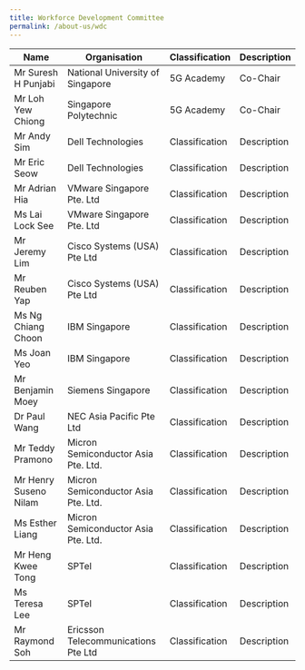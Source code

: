 ```yaml
---
title: Workforce Development Committee
permalink: /about-us/wdc
---
```

| Name | Organisation | Classification|Description|
| -------- | -------- | -------- |-------- |
| Mr Suresh H Punjabi   | National University of Singapore   | 5G  Academy | Co-Chair |
| Mr Loh Yew Chiong  | Singapore Polytechnic    | 5G  Academy | Co-Chair |
| Mr Andy Sim   | Dell Technologies    | Classification |Description|
| Mr Eric Seow   | Dell Technologies    |Classification | Description|
| Mr Adrian Hia   | VMware Singapore Pte. Ltd   |Classification | Description|
| Ms Lai Lock See  | VMware Singapore Pte. Ltd  | Classification | Description|
| Mr Jeremy Lim | Cisco Systems (USA) Pte Ltd  | Classification | Description|
| Mr Reuben Yap  |Cisco Systems (USA) Pte Ltd   | Classification | Description|
| Ms Ng Chiang Choon  |IBM Singapore    | Classification| Description|
| Ms Joan Yeo  |IBM Singapore   | Classification | Description|
| Mr Benjamin Moey   | Siemens Singapore   | Classification | Description|
| Dr Paul Wang   |NEC Asia Pacific Pte Ltd   | Classification | Description|
| Mr Teddy Pramono  | Micron Semiconductor Asia Pte. Ltd.   | Classification |  Description|
|Mr Henry Suseno Nilam | Micron Semiconductor Asia Pte. Ltd.  | Classification | Description|
| Ms Esther Liang  | Micron Semiconductor Asia Pte. Ltd.  | Classification |  Description|
| Mr Heng Kwee Tong   | SPTel   | Classification |  Description|
| Ms Teresa Lee   | SPTel   |Classification |  Description|
| Mr Raymond Soh  | Ericsson Telecommunications Pte Ltd | Classification |  Description |

